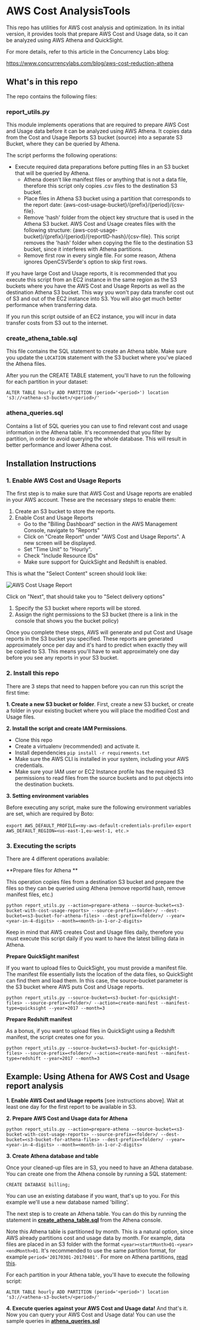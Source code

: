 # AWS Cost AnalysisTools


This repo has utilities for AWS cost analysis and optimization. In its initial version, it provides tools that prepare AWS Cost and Usage data, so it can be analyzed using AWS Athena and QuickSight.

For more details, refer to this article in the Concurrency Labs blog:

https://www.concurrencylabs.com/blog/aws-cost-reduction-athena



## What's in this repo

The repo contains the following files:

### report_utils.py

This module implements operations that are required to prepare AWS Cost and Usage data before it can
be analyzed using AWS Athena. It copies data from the Cost and Usage Reports S3 bucket (source)
into a separate S3 Bucket, where they can be queried by Athena.

The script performs the following operations:

* Execute required data preparations before putting files in an S3 bucket that will be queried by Athena.
  * Athena doesn't like manifest files or anything that is not a data file, therefore this script only
      copies .csv files to the destination S3 bucket.
  * Place files in Athena S3 bucket using a partition that corresponds to the report date:
           {aws-cost-usage-bucket}/{prefix}/{period}/{csv-file}.
  * Remove 'hash' folder from the object key structure that is used in the Athena S3 bucket. AWS Cost and Usage creates
           files with the following structure: {aws-cost-usage-bucket}/{prefix}/{period}/{reportID-hash}/{csv-file}. This script removes the 'hash' folder when
           copying the file to the destination S3 bucket, since it interferes with Athena partitions.
  * Remove first row in every single file. For some reason, Athena ignores OpenCSVSerde's option to skip first rows.


If you have large Cost and Usage reports, it is recommended that you execute this script from an EC2 instance in the same region as the S3 buckets
where you have the AWS Cost and Usage Reports as well as the destination Athena S3 bucket. This
way you won't pay data transfer cost out of S3 and out of the EC2 instance into S3. You will also get
much better performance when transferring data. 

If you run this script outside of an EC2 instance, you will incur in data transfer costs from S3 out to the internet.


### create_athena_table.sql

This file contains the SQL statement to create an Athena table. Make sure you update the ```LOCATION``` statement with the S3 bucket where you've
placed the Athena files.

After you run the CREATE TABLE statement, you'll have to run the following for each partition in your dataset:

```
ALTER TABLE hourly ADD PARTITION (period='<period>') location 's3://<athena-s3-bucket>/<period>/'
```



### athena_queries.sql

Contains a list of SQL queries you can use to find relevant cost and usage information in the Athena table. 
It's recommended that you filter by partition, in order to avoid querying the whole database.
This will result in better performance and lower Athena cost.


## Installation Instructions

### 1. Enable AWS Cost and Usage Reports

The first step is to make sure that AWS Cost and Usage reports are enabled in your AWS account.
These are the necessary steps to enable them:

1. Create an S3 bucket to store the reports.
3. Enable Cost and Usage Reports
	* Go to the "Billing Dashboard" section in the AWS Management Console, navigate to "Reports"
	* Click on "Create Report" under "AWS Cost and Usage Reports". A new screen will be displayed.
	* Set "Time Unit" to "Hourly".
	* Check "Include Resource IDs"
	* Make sure support for QuickSight and Redshift is enabled.

This is what the "Select Content" screen should look like:

![AWS Cost Usage Report](https://www.concurrencylabs.com/img/posts/19-athena-reduce-aws-cost/setup-reports.png)

Click on "Next", that should take you to "Select delivery options"	
	
1. Specify the S3 bucket where reports will be stored.
2. Assign the right permissions to the S3 bucket (there is a link in the console that shows
you the bucket policy)
	
Once you complete these steps, AWS will generate and put Cost and Usage reports in the
S3 bucket you specified. These reports are generated approximately once per day and it's
hard to predict when exactly they will be copied to S3. This means you'll have to wait 
approximately one day before you see any reports in your S3 bucket.


### 2. Install this repo

There are 3 steps that need to happen before you can run this script the first time:

**1. Create a new S3 bucket or folder**.
First, create a new S3 bucket, or create a folder in your existing bucket where you will
place the modified Cost and Usage files.

**2. Install the script and create IAM Permissions**.
 
* Clone this repo
* Create a virtualenv (recommended) and activate it.
* Install dependencies ```pip install -r requirements.txt```
* Make sure the AWS CLI is installed in your system, including your AWS credentials.
* Make sure your IAM user or EC2 Instance profile has the required S3 permissions
 to read files from the source buckets and to put objects into the destination buckets.


**3. Setting environment variables**

Before executing any script, make sure the following environment variables are set, which are required by Boto:

```export AWS_DEFAULT_PROFILE=<my-aws-default-credentials-profile>```
```export AWS_DEFAULT_REGION=<us-east-1,eu-west-1, etc.>```


### 3. Executing the scripts

There are 4 different operations available:

**Prepare files for Athena **

This operation copies files from a destination S3 bucket and prepare the files so they
can be queried using Athena (remove reportId hash, remove manifest files, etc.)

```
python report_utils.py --action=prepare-athena --source-bucket=<s3-bucket-with-cost-usage-reports> --source-prefix=<folder>/ --dest-bucket=<s3-bucket-for-athena-files> --dest-prefix=<folder>/ --year=<year-in-4-digits> --month=<month-in-1-or-2-digits>
```

Keep in mind that AWS creates Cost and Usage files daily, therefore you must execute this
script daily if you want to have the latest billing data in Athena.  


**Prepare QuickSight manifest**

If you want to upload files to QuickSight, you must provide a manifest file. The manifest file essentially
lists the location of the data files, so QuickSight can find them and load them. In this case, the source-bucket parameter
is the S3 bucket where AWS puts Cost and Usage reports.

```
python report_utils.py --source-bucket=<s3-bucket-for-quicksight-files> --source-prefix=<folder>/ --action=create-manifest --manifest-type=quicksight --year=2017 --month=3
```

**Prepare Redshift manifest**

As a bonus, if you want to upload files in QuickSight using a Redshift manifest, the script creates one for you.

```
python report_utils.py --source-bucket=<s3-bucket-for-quicksight-files> --source-prefix=<folder>/ --action=create-manifest --manifest-type=redshift --year=2017 --month=3
```



## Example: Using Athena for AWS Cost and Usage report analysis

**1. Enable AWS Cost and Usage reports**
[see instructions above]. Wait at least one day for the first report to be available in S3.

**2. Prepare AWS Cost and Usage data for Athena**

```
python report_utils.py --action=prepare-athena --source-bucket=<s3-bucket-with-cost-usage-reports> --source-prefix=<folder>/ --dest-bucket=<s3-bucket-for-athena-files> --dest-prefix=<folder>/ --year=<year-in-4-digits> --month=<month-in-1-or-2-digits>
```

**3. Create Athena database and table**

Once your cleaned-up files are in S3, you need to have an Athena database. You can create one from the Athena console by running a SQL statement:

```
CREATE DATABASE billing;
```

You can use an existing database if you want, that's up to you. For this example we'll use a new database named 'billing'.

The next step is to create an Athena table. You can do this by running the statement in <a href="https://github.com/ConcurrenyLabs/aws-cost-analysis/blob/master/create_athena_table.sql" target="new">**create_athena_table.sql**</a> from the Athena console.
 
Note this Athena table is partitioned by month. This is a natural option, since AWS already partitions cost and usage data by month. For example, data files are placed in an S3 folder
with the format ```<year><startMonth>01-<year><endMonth>01```. It's recommended to use the same partition format, for example ```period='20170301-20170401'```.
For more on Athena partitions, <a href="http://docs.aws.amazon.com/athena/latest/ug/partitions.html" target="new">read this</a>.

For each partition in your Athena table, you'll have to execute the following script:

```
ALTER TABLE hourly ADD PARTITION (period='<period>') location 's3://<athena-s3-bucket>/<period>/'
```


**4. Execute queries against your AWS Cost and Usage data!**
And that's it. Now you can query your AWS Cost and Usage data! You can use the sample queries in <a href="https://github.com/ConcurrenyLabs/aws-cost-analysis/blob/master/athena_queries.sql" target="new">**athena_queries.sql**</a>





